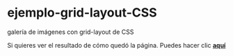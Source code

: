 # ejemplo-grid-layout-CSS
galería de imágenes con grid-layout de CSS

Si quieres ver el resultado de cómo quedó la página. Puedes hacer clic **[aquí](https://mcolina77.github.io/ejemplo-grid-layout-CSS/)**
